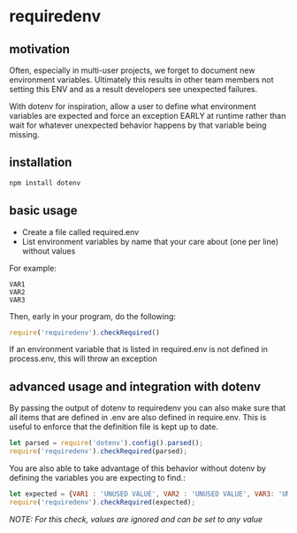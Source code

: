 # requiredenv

## motivation

Often, especially in multi-user projects, we forget to document new environment variables. Ultimately this results in other team members not setting this ENV and as a result developers see unexpected failures.

With dotenv for inspiration, allow a user to define what environment variables are expected and force an exception EARLY at runtime rather than wait for whatever unexpected behavior happens by that variable being missing.

## installation

```bash
npm install dotenv
```

## basic usage

- Create a file called required.env
- List environment variables by name that your care about (one per line) without values

For example:

```dosini
VAR1
VAR2
VAR3
```

Then, early in your program, do the following:

```javascript
require('requiredenv').checkRequired()
```

If an environment variable that is listed in required.env is not defined in process.env, this will throw an exception

## advanced usage and integration with dotenv

By passing the output of dotenv to requiredenv you can also make sure that all items that are defined in .env are also defined in require.env. This is useful to enforce that the definition file is kept up to date.

```javascript
let parsed = require('dotenv').config().parsed();
require('requiredenv').checkRequired(parsed);
```

You are also able to take advantage of this behavior without dotenv by defining the variables you are expecting to find.:

```javascript
let expected = {VAR1 : 'UNUSED VALUE', VAR2 : 'UNUSED VALUE', VAR3: 'UNUSED VALUE'}
require('requiredenv').checkRequired(expected);
```

*NOTE: For this check, values are ignored and can be set to any value*